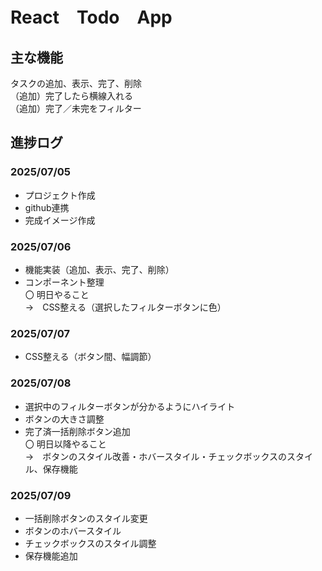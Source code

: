# React　Todo　App

## 主な機能
タスクの追加、表示、完了、削除  
（追加）完了したら横線入れる  
（追加）完了／未完をフィルター  

## 進捗ログ

### 2025/07/05
- プロジェクト作成
- github連携
- 完成イメージ作成  

### 2025/07/06
- 機能実装（追加、表示、完了、削除）
- コンポーネント整理  
〇 明日やること  
→　CSS整える（選択したフィルターボタンに色）  

### 2025/07/07
- CSS整える（ボタン間、幅調節）  

### 2025/07/08
- 選択中のフィルターボタンが分かるようにハイライト
- ボタンの大きさ調整
- 完了済一括削除ボタン追加  
〇 明日以降やること  
→　ボタンのスタイル改善・ホバースタイル・チェックボックスのスタイル、保存機能  

### 2025/07/09
- 一括削除ボタンのスタイル変更
- ボタンのホバースタイル
- チェックボックスのスタイル調整
- 保存機能追加